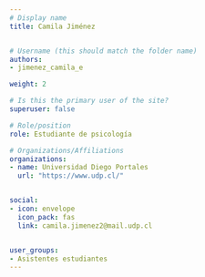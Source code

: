 ```yaml
---
# Display name
title: Camila Jiménez  


# Username (this should match the folder name)
authors:
- jimenez_camila_e

weight: 2 

# Is this the primary user of the site?
superuser: false

# Role/position
role: Estudiante de psicología

# Organizations/Affiliations
organizations:
- name: Universidad Diego Portales
  url: "https://www.udp.cl/"


social:
- icon: envelope
  icon_pack: fas
  link: camila.jimenez2@mail.udp.cl


user_groups:
- Asistentes estudiantes 
---
```



